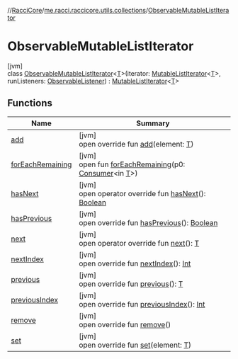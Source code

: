 //[RacciCore](../../../index.md)/[me.racci.raccicore.utils.collections](../index.md)/[ObservableMutableListIterator](index.md)

# ObservableMutableListIterator

[jvm]\
class [ObservableMutableListIterator](index.md)&lt;[T](index.md)&gt;(iterator: [MutableListIterator](https://kotlinlang.org/api/latest/jvm/stdlib/kotlin.collections/-mutable-list-iterator/index.html)&lt;[T](index.md)&gt;, runListeners: [ObservableListener](../index.md#1056729540%2FClasslikes%2F-519281799)) : [MutableListIterator](https://kotlinlang.org/api/latest/jvm/stdlib/kotlin.collections/-mutable-list-iterator/index.html)&lt;[T](index.md)&gt;

## Functions

| Name | Summary |
|---|---|
| [add](add.md) | [jvm]<br>open override fun [add](add.md)(element: [T](index.md)) |
| [forEachRemaining](../-observable-mutable-iterator/index.md#-511368593%2FFunctions%2F-519281799) | [jvm]<br>open fun [forEachRemaining](../-observable-mutable-iterator/index.md#-511368593%2FFunctions%2F-519281799)(p0: [Consumer](https://docs.oracle.com/javase/8/docs/api/java/util/function/Consumer.html)&lt;in [T](index.md)&gt;) |
| [hasNext](index.md#-259863468%2FFunctions%2F-519281799) | [jvm]<br>open operator override fun [hasNext](index.md#-259863468%2FFunctions%2F-519281799)(): [Boolean](https://kotlinlang.org/api/latest/jvm/stdlib/kotlin/-boolean/index.html) |
| [hasPrevious](index.md#-1472436248%2FFunctions%2F-519281799) | [jvm]<br>open override fun [hasPrevious](index.md#-1472436248%2FFunctions%2F-519281799)(): [Boolean](https://kotlinlang.org/api/latest/jvm/stdlib/kotlin/-boolean/index.html) |
| [next](index.md#-496733690%2FFunctions%2F-519281799) | [jvm]<br>open operator override fun [next](index.md#-496733690%2FFunctions%2F-519281799)(): [T](index.md) |
| [nextIndex](index.md#171882682%2FFunctions%2F-519281799) | [jvm]<br>open override fun [nextIndex](index.md#171882682%2FFunctions%2F-519281799)(): [Int](https://kotlinlang.org/api/latest/jvm/stdlib/kotlin/-int/index.html) |
| [previous](index.md#1653527402%2FFunctions%2F-519281799) | [jvm]<br>open override fun [previous](index.md#1653527402%2FFunctions%2F-519281799)(): [T](index.md) |
| [previousIndex](index.md#344902590%2FFunctions%2F-519281799) | [jvm]<br>open override fun [previousIndex](index.md#344902590%2FFunctions%2F-519281799)(): [Int](https://kotlinlang.org/api/latest/jvm/stdlib/kotlin/-int/index.html) |
| [remove](remove.md) | [jvm]<br>open override fun [remove](remove.md)() |
| [set](set.md) | [jvm]<br>open override fun [set](set.md)(element: [T](index.md)) |
